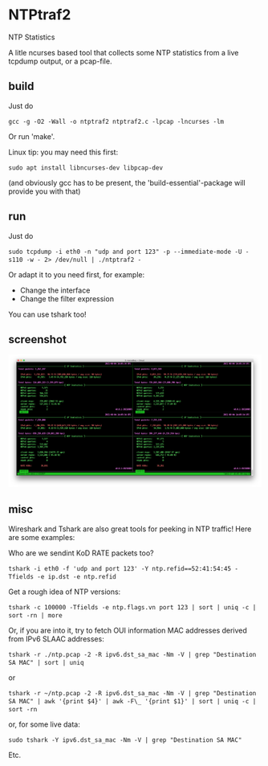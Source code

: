 # NTPtraf2
NTP Statistics

A litle ncurses based tool that collects some NTP statistics from a live
tcpdump output, or a pcap-file.

## build
Just do
```
gcc -g -O2 -Wall -o ntptraf2 ntptraf2.c -lpcap -lncurses -lm
```
Or run 'make'.
 
Linux tip: you may need this first:
```
sudo apt install libncurses-dev libpcap-dev
```
(and obviously gcc has to be present, the 'build-essential'-package will provide you with that)

## run
Just do
```
sudo tcpdump -i eth0 -n "udp and port 123" -p --immediate-mode -U -s110 -w - 2> /dev/null | ./ntptraf2 -
```
Or adapt it to you need first, for example:

* Change the interface
* Change the filter expression

You can use tshark too!

## screenshot
![Alt text](/ntptraf2/screenshot1.png?raw=true "Screenshot")

## misc

Wireshark and Tshark are also great tools for peeking in NTP traffic! Here
are some examples:

Who are we sendint KoD RATE packets too?
```
tshark -i eth0 -f 'udp and port 123' -Y ntp.refid==52:41:54:45 -Tfields -e ip.dst -e ntp.refid
```
Get a rough idea of NTP versions:
```
tshark -c 100000 -Tfields -e ntp.flags.vn port 123 | sort | uniq -c | sort -rn | more
```

Or, if you are into it, try to fetch OUI information MAC addresses derived
from IPv6 SLAAC addresses:

```
tshark -r ./ntp.pcap -2 -R ipv6.dst_sa_mac -Nm -V | grep "Destination SA MAC" | sort | uniq
```

or
```
tshark -r ~/ntp.pcap -2 -R ipv6.dst_sa_mac -Nm -V | grep "Destination SA MAC" | awk '{print $4}' | awk -F\_ '{print $1}' | sort | uniq -c | sort -rn
```

or, for some live data:
```
sudo tshark -Y ipv6.dst_sa_mac -Nm -V | grep "Destination SA MAC"
```

Etc.
